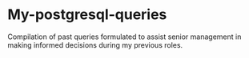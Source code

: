 # My-postgresql-queries

Compilation of past queries formulated to assist senior management in making informed decisions during my previous roles.
